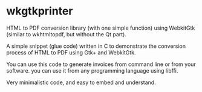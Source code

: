 # wkgtkprinter
HTML to PDF conversion library (with one simple function) using WebkitGtk (similar to wkhtmltopdf, but without the Qt part).

A simple snippet (glue code) written in C to demonstrate the conversion process of HTML to PDF using Gtk+ and WebkitGtk.

You can use this code to generate invoices from command line or from your software. you can use it from any programming language using libffi.

Very minimalistic code, and easy to embed and understand.
